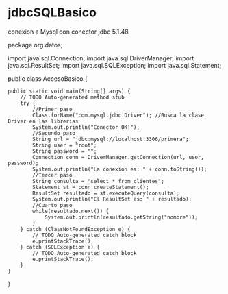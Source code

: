 # jdbcSQLBasico
conexion a Mysql con conector jdbc 5.1.48

package org.datos;

import java.sql.Connection;
import java.sql.DriverManager;
import java.sql.ResultSet;
import java.sql.SQLException;
import java.sql.Statement;

public class AccesoBasico {

	public static void main(String[] args) {
		// TODO Auto-generated method stub
		try {
			//Primer paso
			Class.forName("com.mysql.jdbc.Driver"); //Busca la clase Driver en las librerias
			System.out.println("Conector OK!");
			//Segundo paso
			String url = "jdbc:mysql://localhost:3306/primera";
			String user = "root";
			String password = "";
			Connection conn = DriverManager.getConnection(url, user, password);
			System.out.println("La conexion es: " + conn.toString());
			//Tercer paso
			String consulta = "select * from clientes";
			Statement st = conn.createStatement();
			ResultSet resultado = st.executeQuery(consulta);
			System.out.println("El ResultSet es: " + resultado);
			//Cuarto paso
			while(resultado.next()) {
				System.out.println(resultado.getString("nombre"));
			}
		} catch (ClassNotFoundException e) {
			// TODO Auto-generated catch block
			e.printStackTrace();
		} catch (SQLException e) {
			// TODO Auto-generated catch block
			e.printStackTrace();
		}
	}

}
